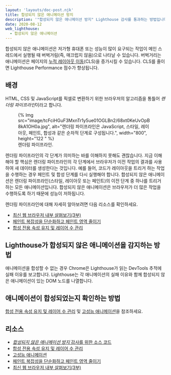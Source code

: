 ```yaml
---
layout: 'layouts/doc-post.njk'
title: 합성되지 않은 애니메이션 방지
description: '"합성되지 않은 애니메이션 방지" Lighthouse 감사를 통과하는 방법입니다.'
date: 2020-08-12
web_lighthouse:
  - 합성되지 않은 애니메이션
---
```


합성되지 않은 애니메이션은 저가형 휴대폰 또는 성능이 많이 요구되는 작업이 메인 스레드에서 실행될 때 버벅거림(즉, 매끄럽지 않음)으로 나타날 수 있습니다. 버벅거리는 애니메이션은 페이지의 [누적 레이아웃 이동](https://web.dev/cls/)(CLS)을 증가시킬 수 있습니다. CLS를 줄이면 Lighthouse Performance 점수가 향상됩니다.

## 배경

HTML, CSS 및 JavaScript를 픽셀로 변환하기 위한 브라우저의 알고리즘을 통틀어 *렌더링 파이프라인*이라고 합니다.

<figure>{% Img src="image/tcFciHGuF3MxnTr1y5ue01OGLBn2/68xt0KeUvOpB8kA1OH0a.jpg", alt="렌더링 파이프라인은 JavaScript, 스타일, 레이아웃, 페인트, 합성과 같은 순차적 단계로 구성됩니다.", width="800", height="122 " %}<figcaption> 렌더링 파이프라인.</figcaption></figure>

렌더링 파이프라인의 각 단계가 의미하는 바를 이해하지 못해도 괜찮습니다. 지금 이해해야 할 핵심은 렌더링 파이프라인의 각 단계에서 브라우저가 이전 작업의 결과를 사용하여 새 데이터를 생성한다는 것입니다. 예를 들어, 코드가 레이아웃을 트리거 하는 작업을 수행하는 경우 페인트 및 합성 단계를 다시 실행해야 합니다. 합성되지 않은 애니메이션은 렌더링 파이프라인(스타일, 레이아웃 또는 페인트)의 이전 단계 중 하나를 트리거 하는 모든 애니메이션입니다. 합성되지 않은 애니메이션은 브라우저가 더 많은 작업을 수행하도록 하기 때문에 성능이 저하됩니다.

렌더링 파이프라인에 대해 자세히 알아보려면 다음 리소스를 확인하세요.

- [최신 웹 브라우저 내부 살펴보기(3부)](https://developers.google.com/web/updates/2018/09/inside-browser-part3)
- [페인트 복잡성을 단순화하고 페인트 영역 줄이기](https://developers.google.com/web/fundamentals/performance/rendering/simplify-paint-complexity-and-reduce-paint-areas)
- [합성 전용 속성 유지 및 레이어 수 관리](https://developers.google.com/web/fundamentals/performance/rendering/stick-to-compositor-only-properties-and-manage-layer-count)

## Lighthouse가 합성되지 않은 애니메이션을 감지하는 방법

애니메이션을 합성할 수 없는 경우 Chrome은 Lighthouse가 읽는 DevTools 추적에 실패 이유를 보고합니다. Lighthouse는 각 애니메이션의 실패 이유와 함께 합성되지 않은 애니메이션이 있는 DOM 노드를 나열합니다.

## 애니메이션이 합성되었는지 확인하는 방법

[합성 전용 속성 유지 및 레이어 수 관리](https://developers.google.com/web/fundamentals/performance/rendering/stick-to-compositor-only-properties-and-manage-layer-count) 및 [고성능 애니메이션](https://www.html5rocks.com/en/tutorials/speed/high-performance-animations/)을 참조하세요.

## 리소스

- [*합성되지 않은 애니메이션 방지* 감사를 위한 소스 코드](https://github.com/GoogleChrome/lighthouse/blob/master/lighthouse-core/audits/non-composited-animations.js)
- [합성 전용 속성 유지 및  레이어 수 관리](https://developers.google.com/web/fundamentals/performance/rendering/stick-to-compositor-only-properties-and-manage-layer-count)
- [고성능 애니메이션](https://www.html5rocks.com/en/tutorials/speed/high-performance-animations/)
- [페인트 복잡성을 단순화하고 페인트 영역 줄이기](https://developers.google.com/web/fundamentals/performance/rendering/simplify-paint-complexity-and-reduce-paint-areas)
- [최신 웹 브라우저 내부 살펴보기(3부)](https://developers.google.com/web/updates/2018/09/inside-browser-part3)
